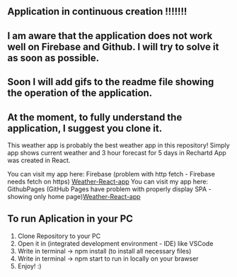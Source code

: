 ## Application in continuous creation !!!!!!!

## I am aware that the application does not work well on Firebase and Github. I will try to solve it as soon as possible.
## Soon I will add gifs to the readme file showing the operation of the application.
## At the moment, to fully understand the application, I suggest you clone it.

This weather app is probably the best weather app in this repository!
Simply app shows current weather and 3 hour forecast for 5 days in Rechartd
App was created in React.

You can visit my app here: Firebase (problem with http fetch - Firebase needs fetch on https) [Weather-React-app](https://pz-my-apps.web.app/)
You can visit my app here: GithubPages (GitHub Pages have problem with properly display SPA - showing only home page)[Weather-React-app](https://zazulec.github.io/Weather-react-app/)

## To run Aplication in your PC

1. Clone Repository to your PC
2. Open it in (integrated development environment - IDE) like VSCode
2. Write in terminal -> npm install (to install all necessary files)
3. Write in terminal -> npm start to run in locally on your brawser
4. Enjoy! :)








